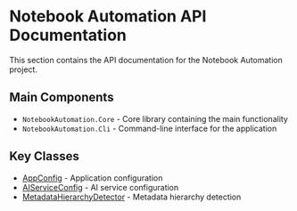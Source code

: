 # Notebook Automation API Documentation

This section contains the API documentation for the Notebook Automation project.

## Main Components

- `NotebookAutomation.Core` - Core library containing the main functionality
- `NotebookAutomation.Cli` - Command-line interface for the application

## Key Classes

- [AppConfig](NotebookAutomation.Core.Configuration.AppConfig.yml) - Application configuration
- [AIServiceConfig](NotebookAutomation.Core.Configuration.AIServiceConfig.yml) - AI service configuration
- [MetadataHierarchyDetector](NotebookAutomation.Core.Tools.Vault.MetadataHierarchyDetector.yml) - Metadata hierarchy detection
